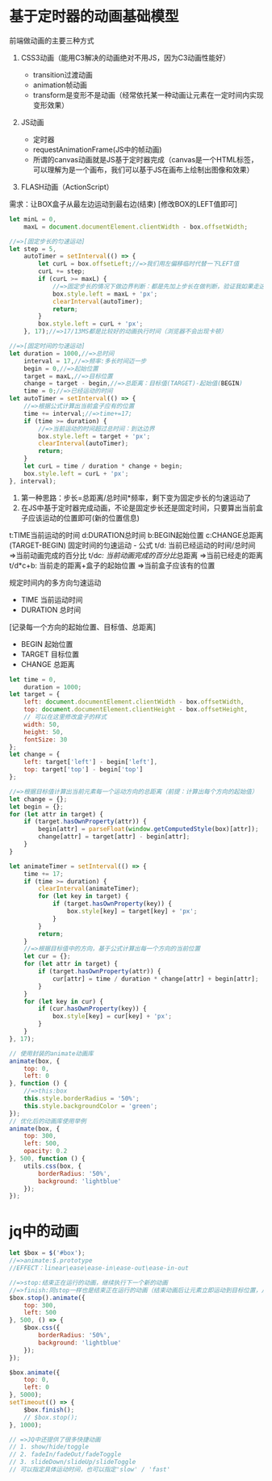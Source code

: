 # 基于定时器的动画基础模型

前端做动画的主要三种方式
1. CSS3动画（能用C3解决的动画绝对不用JS，因为C3动画性能好）
    + transition过渡动画
    + animation帧动画
    + transform是变形不是动画（经常依托某一种动画让元素在一定时间内实现变形效果）
 
2. JS动画
    + 定时器
    + requestAnimationFrame(JS中的帧动画)
    + 所谓的canvas动画就是JS基于定时器完成（canvas是一个HTML标签，可以理解为是一个画布，我们可以基于JS在画布上绘制出图像和效果）
 
3. FLASH动画（ActionScript）

需求：让BOX盒子从最左边运动到最右边(结束) [修改BOX的LEFT值即可]
```js
let minL = 0,
    maxL = document.documentElement.clientWidth - box.offsetWidth;

//=>[固定步长的匀速运动]
let step = 5,
    autoTimer = setInterval(() => {
        let curL = box.offsetLeft;//=>我们用左偏移临时代替一下LEFT值
        curL += step;
        if (curL >= maxL) {
            //=>固定步长的情况下做边界判断：都是先加上步长在做判断，验证我如果走这一步会不会超，如果超了，我们直接运动到末尾即可，没超才走一步
            box.style.left = maxL + 'px';
            clearInterval(autoTimer);
            return;
        }
        box.style.left = curL + 'px';
    }, 17);//=>17/13MS都是比较好的动画执行时间（浏览器不会出现卡顿）

//=>[固定时间的匀速运动]
let duration = 1000,//=>总时间
    interval = 17,//=>频率:多长时间迈一步
    begin = 0,//=>起始位置
    target = maxL,//=>目标位置
    change = target - begin,//=>总距离：目标值(TARGET)-起始值(BEGIN)
    time = 0;//=>已经运动的时间
let autoTimer = setInterval(() => {
    //=>根据公式计算出当前盒子应有的位置
    time += interval;//=>time+=17;
    if (time >= duration) {
        //=>当前运动的时间超过总时间：到达边界
        box.style.left = target + 'px';
        clearInterval(autoTimer);
        return;
    }
    let curL = time / duration * change + begin;
    box.style.left = curL + 'px';
}, interval);
```
1. 第一种思路：步长=总距离/总时间*频率，剩下变为固定步长的匀速运动了
2. 在JS中基于定时器完成动画，不论是固定步长还是固定时间，只要算出当前盒子应该运动的位置即可(新的位置信息)

t:TIME当前运动的时间
d:DURATION总时间
b:BEGIN起始位置
c:CHANGE总距离 (TARGET-BEGIN)
固定时间的匀速运动 - 公式
t/d: 当前已经运动的时间/总时间 =>当前动画完成的百分比
t/d*c: 当前动画完成的百分比*总距离 =>当前已经走的距离
t/d*c+b: 当前走的距离+盒子的起始位置 =>当前盒子应该有的位置

规定时间内的多方向匀速运动
- TIME 当前运动时间
- DURATION 总时间

[记录每一个方向的起始位置、目标值、总距离]
- BEGIN 起始位置
- TARGET 目标位置
- CHANGE 总距离

```js
let time = 0,
    duration = 1000;
let target = {
    left: document.documentElement.clientWidth - box.offsetWidth,
    top: document.documentElement.clientHeight - box.offsetHeight,
    // 可以在这里修改盒子的样式
    width: 50,
    height: 50,
    fontSize: 30
};
let change = {
    left: target['left'] - begin['left'],
    top: target['top'] - begin['top']
};

//=>根据目标值计算出当前元素每一个运动方向的总距离（前提：计算出每个方向的起始值）
let change = {};
let begin = {};
for (let attr in target) {
    if (target.hasOwnProperty(attr)) {
        begin[attr] = parseFloat(window.getComputedStyle(box)[attr]);
        change[attr] = target[attr] - begin[attr];
    }
}

let animateTimer = setInterval(() => {
    time += 17;
    if (time >= duration) {
        clearInterval(animateTimer);
        for (let key in target) {
            if (target.hasOwnProperty(key)) {
                box.style[key] = target[key] + 'px';
            }
        }
        return;
    }
    //=>根据目标值中的方向，基于公式计算出每一个方向的当前位置
    let cur = {};
    for (let attr in target) {
        if (target.hasOwnProperty(attr)) {
            cur[attr] = time / duration * change[attr] + begin[attr];
        }
    }
    for (let key in cur) {
        if (cur.hasOwnProperty(key)) {
            box.style[key] = cur[key] + 'px';
        }
    }
}, 17);

// 使用封装的animate动画库
animate(box, {
    top: 0,
    left: 0
}, function () {
    //=>this:box
    this.style.borderRadius = '50%';
    this.style.backgroundColor = 'green';
});
// 优化后的动画库使用举例
animate(box, {
    top: 300,
    left: 500,
    opacity: 0.2
}, 500, function () {
    utils.css(box, {
        borderRadius: '50%',
        background: 'lightblue'
    });
});
```

# jq中的动画
```js
let $box = $('#box');
//=>animate:$.prototype
//EFFECT：linear\ease\ease-in\ease-out\ease-in-out

//=>stop:结束正在运行的动画，继续执行下一个新的动画
//=>finish:同stop一样也是结束正在运行的动画（结束动画后让元素立即运动到目标位置，从上一个动画的目标位置作为下一个动画的起始位置，stop是从哪停止的，就从哪开始）
$box.stop().animate({
    top: 300,
    left: 500
}, 500, () => {
    $box.css({
        borderRadius: '50%',
        background: 'lightblue'
    });
});

$box.animate({
    top: 0,
    left: 0
}, 5000);
setTimeout(() => {
    $box.finish();
    // $box.stop();
}, 1000);

// =>JQ中还提供了很多快捷动画
// 1. show/hide/toggle
// 2. fadeIn/fadeOut/fadeToggle
// 3. slideDown/slideUp/slideToggle
// 可以指定具体运动时间，也可以指定'slow' / 'fast'
```
